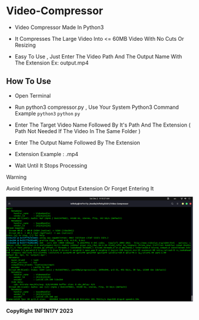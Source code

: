 # Video-Compressor

- Video Compressor Made In Python3

- It Compresses The Large Video Into &lt;= 60MB Video With No Cuts Or Resizing

- Easy To Use , Just Enter The Video Path And The Output Name With The Extension Ex: output.mp4

## How To Use

- Open Terminal

- Run python3 compressor.py , Use Your System Python3 Command Example `python3` `python` `py`

- Enter The Target Video Name Followed By It's Path And The Extension ( Path Not Needed If The Video In The Same Folder )

- Enter The Output Name Followed By The Extension

- Extension Example : .mp4

- Wait Until It Stops Processing

> [!WARNING]
> Avoid Entering Wrong Output Extension Or Forget Entering It

![alt text](https://github.com/Dark1NF1N17Y/Video-Compressor/blob/main/Tool.png?raw=true)

**CopyRight 1NF1N17Y 2023**

